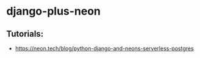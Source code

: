 # django-plus-neon

## Tutorials:

- https://neon.tech/blog/python-django-and-neons-serverless-postgres
